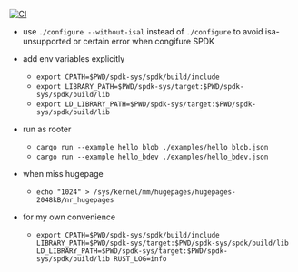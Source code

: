 
[![CI](https://github.com/madsys-dev/async-spdk/workflows/CI/badge.svg?branch=main)](https://github.com/madsys-dev/async-spdk/actions)

- use `./configure --without-isal` instead of `./configure` to avoid isa-unsupported or certain error when congifure SPDK
- add env variables explicitly 
    - `export CPATH=$PWD/spdk-sys/spdk/build/include`
    - `export LIBRARY_PATH=$PWD/spdk-sys/target:$PWD/spdk-sys/spdk/build/lib`
    - `export LD_LIBRARY_PATH=$PWD/spdk-sys/target:$PWD/spdk-sys/spdk/build/lib`
- run as rooter
    - `cargo run --example hello_blob ./examples/hello_blob.json`
    - `cargo run --example hello_bdev ./examples/hello_bdev.json`
- when miss hugepage
    - `echo "1024" > /sys/kernel/mm/hugepages/hugepages-2048kB/nr_hugepages`

- for my own convenience
    - `export CPATH=$PWD/spdk-sys/spdk/build/include LIBRARY_PATH=$PWD/spdk-sys/target:$PWD/spdk-sys/spdk/build/lib LD_LIBRARY_PATH=$PWD/spdk-sys/target:$PWD/spdk-sys/spdk/build/lib RUST_LOG=info`
